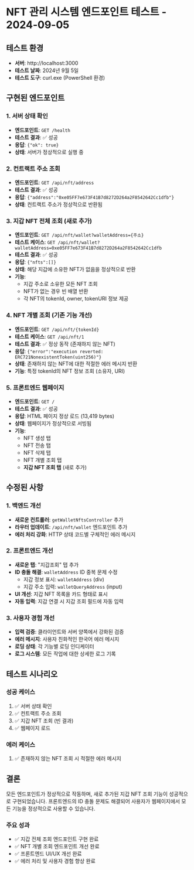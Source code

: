 # NFT 관리 시스템 엔드포인트 테스트 - 2024-09-05

## 테스트 환경
- **서버**: http://localhost:3000
- **테스트 날짜**: 2024년 9월 5일
- **테스트 도구**: curl.exe (PowerShell 환경)

## 구현된 엔드포인트

### 1. 서버 상태 확인
- **엔드포인트**: `GET /health`
- **테스트 결과**: ✅ 성공
- **응답**: `{"ok": true}`
- **상태**: 서버가 정상적으로 실행 중

### 2. 컨트랙트 주소 조회
- **엔드포인트**: `GET /api/nft/address`
- **테스트 결과**: ✅ 성공
- **응답**: `{"address":"0xe05FF7e673F41B7d8272D264a2F8542642Cc1dfb"}`
- **상태**: 컨트랙트 주소가 정상적으로 반환됨

### 3. 지갑 NFT 전체 조회 (새로 추가)
- **엔드포인트**: `GET /api/nft/wallet?walletAddress={주소}`
- **테스트 케이스**: `GET /api/nft/wallet?walletAddress=0xe05FF7e673F41B7d8272D264a2F8542642Cc1dfb`
- **테스트 결과**: ✅ 성공
- **응답**: `{"nfts":[]}`
- **상태**: 해당 지갑에 소유한 NFT가 없음을 정상적으로 반환
- **기능**: 
  - 지갑 주소로 소유한 모든 NFT 조회
  - NFT가 없는 경우 빈 배열 반환
  - 각 NFT의 tokenId, owner, tokenURI 정보 제공

### 4. NFT 개별 조회 (기존 기능 개선)
- **엔드포인트**: `GET /api/nft/{tokenId}`
- **테스트 케이스**: `GET /api/nft/1`
- **테스트 결과**: ✅ 정상 동작 (존재하지 않는 NFT)
- **응답**: `{"error":"execution reverted: ERC721NonexistentToken(uint256)"}`
- **상태**: 존재하지 않는 NFT에 대한 적절한 에러 메시지 반환
- **기능**: 특정 tokenId의 NFT 정보 조회 (소유자, URI)

### 5. 프론트엔드 웹페이지
- **엔드포인트**: `GET /`
- **테스트 결과**: ✅ 성공
- **응답**: HTML 페이지 정상 로드 (13,419 bytes)
- **상태**: 웹페이지가 정상적으로 서빙됨
- **기능**: 
  - NFT 생성 탭
  - NFT 전송 탭
  - NFT 삭제 탭
  - NFT 개별 조회 탭
  - **지갑 NFT 조회 탭** (새로 추가)

## 수정된 사항

### 1. 백엔드 개선
- **새로운 컨트롤러**: `getWalletNftsController` 추가
- **라우터 업데이트**: `/api/nft/wallet` 엔드포인트 추가
- **에러 처리 강화**: HTTP 상태 코드별 구체적인 에러 메시지

### 2. 프론트엔드 개선
- **새로운 탭**: "지갑조회" 탭 추가
- **ID 충돌 해결**: `walletAddress` ID 중복 문제 수정
  - 지갑 정보 표시: `walletAddress` (div)
  - 지갑 주소 입력: `walletQueryAddress` (input)
- **UI 개선**: 지갑 NFT 목록을 카드 형태로 표시
- **자동 입력**: 지갑 연결 시 지갑 조회 필드에 자동 입력

### 3. 사용자 경험 개선
- **입력 검증**: 클라이언트와 서버 양쪽에서 강화된 검증
- **에러 메시지**: 사용자 친화적인 한국어 에러 메시지
- **로딩 상태**: 각 기능별 로딩 인디케이터
- **로그 시스템**: 모든 작업에 대한 상세한 로그 기록

## 테스트 시나리오

### 성공 케이스
1. ✅ 서버 상태 확인
2. ✅ 컨트랙트 주소 조회
3. ✅ 지갑 NFT 조회 (빈 결과)
4. ✅ 웹페이지 로드

### 에러 케이스
1. ✅ 존재하지 않는 NFT 조회 시 적절한 에러 메시지

## 결론

모든 엔드포인트가 정상적으로 작동하며, 새로 추가된 지갑 NFT 조회 기능이 성공적으로 구현되었습니다. 프론트엔드의 ID 충돌 문제도 해결되어 사용자가 웹페이지에서 모든 기능을 정상적으로 사용할 수 있습니다.

### 주요 성과
- ✅ 지갑 전체 조회 엔드포인트 구현 완료
- ✅ NFT 개별 조회 엔드포인트 개선 완료
- ✅ 프론트엔드 UI/UX 개선 완료
- ✅ 에러 처리 및 사용자 경험 향상 완료
